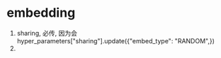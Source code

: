 

# embedding 
  1. sharing, 必传, 因为会hyper_parameters["sharing"].update({"embed_type": "RANDOM",})
  2. 